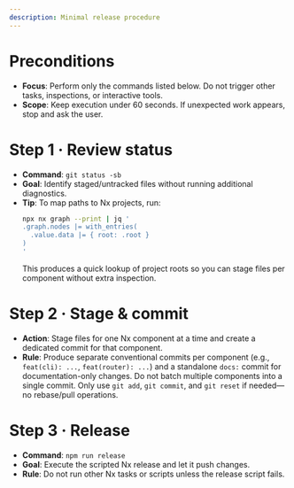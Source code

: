 ```yaml
---
description: Minimal release procedure
---
```


# Preconditions
- **Focus**: Perform only the commands listed below. Do not trigger other tasks, inspections, or interactive tools.
- **Scope**: Keep execution under 60 seconds. If unexpected work appears, stop and ask the user.

# Step 1 · Review status
- **Command**: `git status -sb`
- **Goal**: Identify staged/untracked files without running additional diagnostics.
- **Tip**: To map paths to Nx projects, run:
  ```bash
  npx nx graph --print | jq '
  .graph.nodes |= with_entries(
    .value.data |= { root: .root }
  )
  '
  ```
  This produces a quick lookup of project roots so you can stage files per component without extra inspection.

# Step 2 · Stage & commit
- **Action**: Stage files for one Nx component at a time and create a dedicated commit for that component.
- **Rule**: Produce separate conventional commits per component (e.g., `feat(cli): ...`, `feat(router): ...`) and a standalone `docs:` commit for documentation-only changes. Do not batch multiple components into a single commit. Only use `git add`, `git commit`, and `git reset` if needed—no rebase/pull operations.

# Step 3 · Release
- **Command**: `npm run release`
- **Goal**: Execute the scripted Nx release and let it push changes.
- **Rule**: Do not run other Nx tasks or scripts unless the release script fails.

